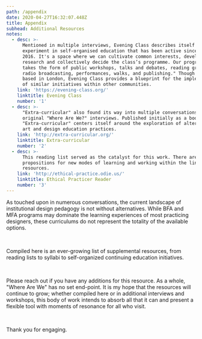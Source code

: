 ```yaml
---
path: /appendix
date: 2020-04-27T16:32:07.448Z
title: Appendix
subhead: Additional Resources
notes:
  - desc: >-
      Mentioned in multiple interviews, Evening Class describes itself as "an
      experiment in self-organised education that has been active since January
      2016. It's a space where we can cultivate common interests, develop
      research and collectively decide the class’s programme. Our programme
      takes the form of public workshops, talks and debates, reading groups,
      radio broadcasting, performances, walks, and publishing." Though currently
      based in London, Evening Class provides a blueprint for the implementation
      of similar initiatives within other communities.
    link: 'https://evening-class.org/'
    linktitle: Evening Class
    number: '1'
  - desc: >-
      "Extra-curricular" also found its way into multiple conversations from the
      original "Where Are We?" interviews. Published initially as a book,
      "Extra-curricular" centers itself around the exploration of alternative
      art and design education practices.
    link: 'http://extra-curricular.org/'
    linktitle: Extra-curricular
    number: '2'
  - desc: >-
      This reading list served as the catalyst for this work. There are many
      propositions for new modes of learning and working within the linked
      resources.
    link: 'http://ethical-practice.odie.us/'
    linktitle: Ethical Practicer Reader
    number: '3'
---
```

As touched upon in numerous conversations, the current landscape of institutional design pedagogy is not without alternatives. While BFA and MFA programs may dominate the learning experiences of most practicing designers, these curriculums do not represent the totality of the available options.

<br/>

Compiled here is an ever-growing list of supplemental resources, from reading lists to syllabi to self-organized continuing education initiatives.

<br/>

Please reach out if you have any additions for this resource. As a whole, "Where Are We" has no set end-point. It is my hope that the resources will continue to grow; whether compiled here or in additional interviews and workshops, this body of work intends to absorb all that it can and present a flexible tool with moments of resonance for all who visit.

<br/>

Thank you for engaging.

<div id="contentFill"></div>
